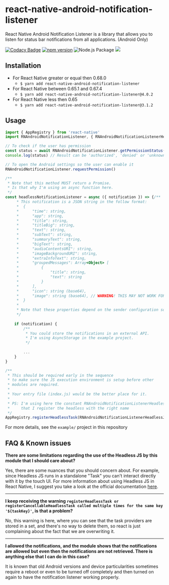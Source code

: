 # react-native-android-notification-listener

React Native Android Notification Listener is a library that allows you to listen for status bar notifications from all applications. (Android Only)

[![Codacy Badge](https://api.codacy.com/project/badge/Grade/bfbf75b8e92f446481f5ce4b0d077b0b)](https://app.codacy.com/manual/leandrosimoes/react-native-android-notification-listener?utm_source=github.com\&utm_medium=referral\&utm_content=leandrosimoes/react-native-android-notification-listener\&utm_campaign=Badge_Grade_Dashboard)
[![npm version](https://badge.fury.io/js/react-native-android-notification-listener.svg)](https://badge.fury.io/js/react-native-android-notification-listener)
![Node.js Package](https://github.com/leandrosimoes/react-native-android-notification-listener/workflows/Node%2Ejs%20Package/badge.svg)
[<img src="https://img.shields.io/badge/slack-@lesimoes/help-blue.svg?logo=slack">](https://lesimoes.slack.com/messages/C04JV5CRGJH) 

## Installation

* For React Native greater or equal then 0.68.0 
   - `$ yarn add react-native-android-notification-listener`
* For React Native between 0.65.1 and 0.67.4 
   - `$ yarn add react-native-android-notification-listener@4.0.2`
* For React Native less then 0.65 
   - `$ yarn add react-native-android-notification-listener@3.1.2`

## Usage

```javascript
import { AppRegistry } from 'react-native'
import RNAndroidNotificationListener, { RNAndroidNotificationListenerHeadlessJsName } from 'react-native-android-notification-listener';

// To check if the user has permission
const status = await RNAndroidNotificationListener.getPermissionStatus()
console.log(status) // Result can be 'authorized', 'denied' or 'unknown'

// To open the Android settings so the user can enable it
RNAndroidNotificationListener.requestPermission()

/**
 * Note that this method MUST return a Promise.
 * Is that why I'm using an async function here.
 */
const headlessNotificationListener = async ({ notification }) => {/**
     * This notification is a JSON string in the follow format:
     *  {
     *      "time": string,
     *      "app": string,
     *      "title": string,
     *      "titleBig": string,
     *      "text": string,
     *      "subText": string,
     *      "summaryText": string,
     *      "bigText": string,
     *      "audioContentsURI": string,
     *      "imageBackgroundURI": string,
     *      "extraInfoText": string,
     *      "groupedMessages": Array<Object> [
     *          {
     *              "title": string,
     *              "text": string
     *          }
     *      ],
     *      "icon": string (base64),
     *      "image": string (base64), // WARNING! THIS MAY NOT WORK FOR SOME APPLICATIONS SUCH TELEGRAM AND WHATSAPP
     *  }
     * 
     * Note that these properties depend on the sender configuration so many times a lot of them will be empty
     */
    
    if (notification) {
        /**
         * You could store the notifications in an external API.
         * I'm using AsyncStorage in the example project.
         */
        
        ...
    }
}

/**
 * This should be required early in the sequence
 * to make sure the JS execution environment is setup before other
 * modules are required.
 * 
 * Your entry file (index.js) would be the better place for it.
 * 
 * PS: I'm using here the constant RNAndroidNotificationListenerHeadlessJsName to ensure
 *     that I register the headless with the right name
 */
AppRegistry.registerHeadlessTask(RNAndroidNotificationListenerHeadlessJsName,	() => headlessNotificationListener)
```

For more details, see the `example/` project in this repository

## FAQ & Known issues

**There are some limitations regarding the use of the Headless JS by this module that I should care about?**

Yes, there are some nuances that you should concern about. For example, since Headless JS runs in a standalone "Task" you can't interact directly with it by the touch UI.
For more information about using Headless JS in React Native, I suggest you take a look at the official documentation [here](https://reactnative.dev/docs/headless-js-android).

***

**I keep receiving the warning `registerHeadlessTask or registerCancellableHeadlessTask called multiple times for the same key '${taskKey}'`, is that a problem?**

No, this warning is here, where you can see that the task providers are stored in a set, and there's no way to delete them, so react is just complaining about the fact that we are overwriting it.

***

**I allowed the notifications, and the module shows that the notifications are allowed but even then the notifications are not retrieved. There is anything else that I can do in this case?**

It is known that old Android versions and device particularities sometimes require a reboot or even to be turned off completely and then turned on again to have the notification listener working properly.
